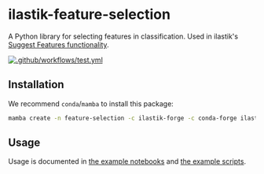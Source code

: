 # ilastik-feature-selection

A Python library for selecting features in classification.
Used in ilastik's [Suggest Features functionality](https://www.ilastik.org/documentation/pixelclassification/pixelclassification#suggest).

[![.github/workflows/test.yml](https://github.com/ilastik/ilastik-feature-selection/actions/workflows/test.yml/badge.svg)](https://github.com/ilastik/ilastik-feature-selection/actions/workflows/test.yml)

## Installation

We recommend `conda`/`mamba` to install this package:

```bash
mamba create -n feature-selection -c ilastik-forge -c conda-forge ilastik-feature-selection
```

## Usage

Usage is documented in [the example notebooks](example) and [the example scripts](ilastik_feature_selection/examples).
